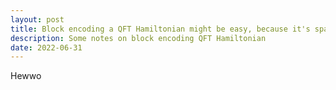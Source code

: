 ```yaml
---
layout: post
title: Block encoding a QFT Hamiltonian might be easy, because it's sparse!
description: Some notes on block encoding QFT Hamiltonian
date: 2022-06-31
---
```


Hewwo

